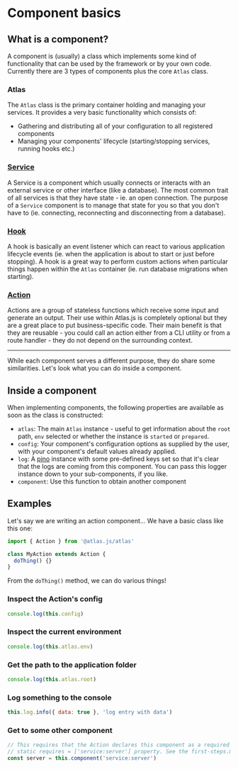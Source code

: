 # Component basics

## What is a component?

A component is (usually) a class which implements some kind of functionality that can be used by the framework or by your own code. Currently there are 3 types of components plus the core `Atlas` class.

### Atlas

The `Atlas` class is the primary container holding and managing your services. It provides a very basic functionality which consists of:

- Gathering and distributing all of your configuration to all registered components
- Managing your components' lifecycle (starting/stopping services, running hooks etc.)

### [Service](writing-services.md)

A Service is a component which usually connects or interacts with an external service or other interface (like a database). The most common trait of all services is that they have state - ie. an open connection. The purpose of a `Service` component is to manage that state for you so that you don't have to (ie. connecting, reconnecting and disconnecting from a database).

### [Hook](writing-hooks.md)

A hook is basically an event listener which can react to various application lifecycle events (ie. when the application is about to start or just before stopping). A hook is a great way to perform custom actions when particular things happen within the `Atlas` container (ie. run database migrations when starting).

### [Action](writing-actions.md)

Actions are a group of stateless functions which receive some input and generate an output. Their use within Atlas.js is completely optional but they are a great place to put business-specific code. Their main benefit is that they are reusable - you could call an action either from a CLI utility or from a route handler - they do not depend on the surrounding context.

---

While each component serves a different purpose, they do share some similarities. Let's look what you can do inside a component.

## Inside a component

When implementing components, the following properties are available as soon as the class is constructed:

- `atlas`: The main `Atlas` instance - useful to get information about the `root` path, `env` selected or whether the instance is `started` or `prepared`.
- `config`: Your component's configuration options as supplied by the user, with your component's default values already applied.
- `log`: A [pino][pino-home] instance with some pre-defined keys set so that it's clear that the logs are coming from this component. You can pass this logger instance down to your sub-components, if you like.
- `component`: Use this function to obtain another component

## Examples

Let's say we are writing an action component... We have a basic class like this one:

```js
import { Action } from '@atlas.js/atlas'

class MyAction extends Action {
  doThing() {}
}
```

From the `doThing()` method, we can do various things!

### Inspect the Action's config

```js
console.log(this.config)
```

### Inspect the current environment

```js
console.log(this.atlas.env)
```

### Get the path to the application folder

```js
console.log(this.atlas.root)
```

### Log something to the console

```js
this.log.info({ data: true }, 'log entry with data')
```

### Get to some other component

```js
// This requires that the Action declares this component as a required dependency via a
// static requires = ['service:server'] property. See the first-steps.md document for more info.
const server = this.component('service:server')
```

[pino-home]: https://www.npmjs.com/package/pino

